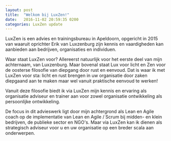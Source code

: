 ```yaml
---
layout: post
title:  "Welkom bij LuxZen!"
date:   2016-11-02 20:59:35 0200
categories: LuxZen update
---
```

LuxZen is een advies en trainingsbureau in Apeldoorn, opgericht in 2015 van waaruit oprichter Erik van Luxzenburg zijn kennis en vaardigheden kan aanbieden aan bedrijven, organisaties en individuen.

Waar staat LuxZen voor? Allereerst natuurlijk voor het eerste deel van mijn achternaam, van Luxzenburg. Maar bovenal staat Lux voor licht en Zen voor de oosterse filosofie van diepgang door rust en eenvoud. Dat is waar ik met LuxZen voor sta: licht en rust brengen in uw organisatie door zaken diepgaand aan te maken maar wel vanuit praktische eenvoud te werken!

Vanuit deze filosofie biedt ik via LuxZen mijn kennis en ervaring als organisatie adviseur en trainer aan voor zowel organisatie ontwikkeling als persoonlijke ontwikkeling.

De focus in dit advieswerk ligt door mijn achtergrond als Lean en Agile coach op de implementatie van Lean en Agile / Scrum bij midden- en klein bedrijven, de publieke sector en NGO's. Maar via LuxZen kan ik dienen als strategisch adviseur voor u en uw organisatie op een breder scala aan onderwerpen.
